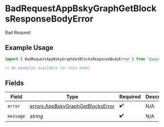 # BadRequestAppBskyGraphGetBlocksResponseBodyError

Bad Request

## Example Usage

```typescript
import { BadRequestAppBskyGraphGetBlocksResponseBodyError } from "@speakeasy-api/bluesky/models/errors";

// No examples available for this model
```

## Fields

| Field                                                                                  | Type                                                                                   | Required                                                                               | Description                                                                            |
| -------------------------------------------------------------------------------------- | -------------------------------------------------------------------------------------- | -------------------------------------------------------------------------------------- | -------------------------------------------------------------------------------------- |
| `error`                                                                                | [errors.AppBskyGraphGetBlocksError](../../models/errors/appbskygraphgetblockserror.md) | :heavy_check_mark:                                                                     | N/A                                                                                    |
| `message`                                                                              | *string*                                                                               | :heavy_check_mark:                                                                     | N/A                                                                                    |
